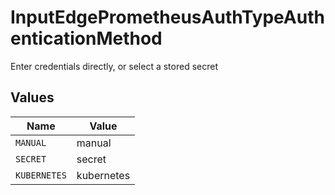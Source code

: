 # InputEdgePrometheusAuthTypeAuthenticationMethod

Enter credentials directly, or select a stored secret


## Values

| Name         | Value        |
| ------------ | ------------ |
| `MANUAL`     | manual       |
| `SECRET`     | secret       |
| `KUBERNETES` | kubernetes   |